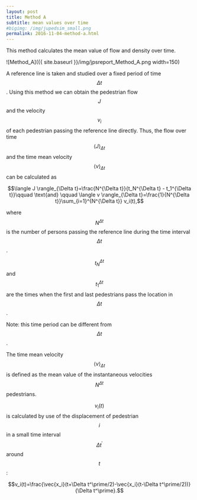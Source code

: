 ```yaml
---
layout: post
title: Method A
subtitle: mean values over time
#bigimg: /img/jupedsim_small.png
permalink: 2016-11-04-method-a.html
---
```




This method calculates the mean value of flow and density over time.

![Method_A]({{ site.baseurl }}/img/jpsreport_Method_A.png width=150)

A reference line is taken and studied over a
fixed period of time $$\Delta {t}$$.
Using this method we can obtain the pedestrian flow $$J$$ and the
velocity $$v_i$$ of each pedestrian passing the reference line directly.
Thus, the flow over time $$\langle J \rangle_{\Delta t}$$ and the time mean
velocity $$\langle v \rangle_{\Delta t}$$
can be calculated as

$$\langle J \rangle_{\Delta t}=\frac{N^{\Delta t}}{t_N^{\Delta t} - t_1^{\Delta t}}\qquad \text{and} \qquad \langle v \rangle_{\Delta t}=\frac{1}{N^{\Delta t}}\sum_{i=1}^{N^{\Delta t}} v_i(t),$$

where $$N^{\Delta t}$$ is the number of persons passing the
reference line during the time interval  $$\Delta {t}$$.

$$t_N^{\Delta {t}}$$ and  $$t_1^{\Delta {t}}$$ are the times when the first and last pedestrians pass the location in $$\Delta {t}$$.

Note: this time period can be different from  $$\Delta {t}$$.

The time mean velocity  $$\langle v \rangle_{\Delta t}$$  is defined as the mean value of the instantaneous velocities  $$N^{\Delta t}$$ pedestrians.

$$v_i(t)$$ is calculated by use of the displacement of pedestrian  $$i$$ in a small time interval  $$\Delta t^\prime$$ around  $$t$$:

$$v_i(t)=\frac{\vec{x_i}(t+\Delta t^\prime/2)-\vec{x_i}(t-\Delta t^\prime/2))}{\Delta t^\prime}.$$
